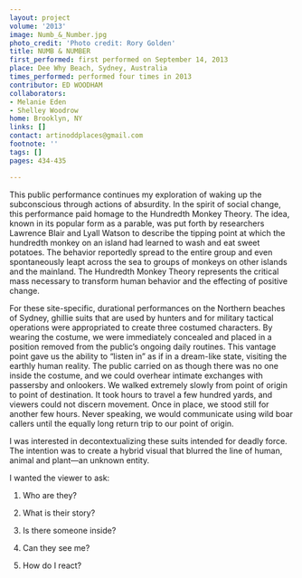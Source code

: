 ```yaml
---
layout: project
volume: '2013'
image: Numb_&_Number.jpg
photo_credit: 'Photo credit: Rory Golden'
title: NUMB & NUMBER
first_performed: first performed on September 14, 2013
place: Dee Why Beach, Sydney, Australia
times_performed: performed four times in 2013
contributor: ED WOODHAM
collaborators:
- Melanie Eden
- Shelley Woodrow
home: Brooklyn, NY
links: []
contact: artinoddplaces@gmail.com
footnote: ''
tags: []
pages: 434-435

---
```


This public performance continues my exploration of waking up the subconscious through actions of absurdity. In the spirit of social change, this performance paid homage to the Hundredth Monkey Theory. The idea, known in its popular form as a parable, was put forth by researchers Lawrence Blair and Lyall Watson to describe the tipping point at which the hundredth monkey on an island had learned to wash and eat sweet potatoes. The behavior reportedly spread to the entire group and even spontaneously leapt across the sea to groups of monkeys on other islands and the mainland. The Hundredth Monkey Theory represents the critical mass necessary to transform human behavior and the effecting of positive change.

For these site-specific, durational performances on the Northern beaches of Sydney, ghillie suits that are used by hunters and for military tactical operations were appropriated to create three costumed characters. By wearing the costume, we were immediately concealed and placed in a position removed from the public’s ongoing daily routines. This vantage point gave us the ability to “listen in” as if in a dream-like state, visiting the earthly human reality. The public carried on as though there was no one inside the costume, and we could overhear intimate exchanges with passersby and onlookers. We walked extremely slowly from point of origin to point of destination. It took hours to travel a few hundred yards, and viewers could not discern movement. Once in place, we stood still for another few hours. Never speaking, we would communicate using wild boar callers until the equally long return trip to our point of origin.

I was interested in decontextualizing these suits intended for deadly force. The intention was to create a hybrid visual that blurred the line of human, animal and plant—an unknown entity.

I wanted the viewer to ask:

1)	Who are they?

2)	What is their story?

3)	Is there someone inside?

4)	Can they see me?

5)	How do I react?
